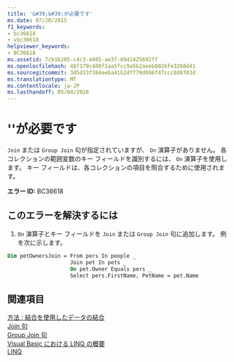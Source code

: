 ```yaml
---
title: '&#39;&#39;が必要です'
ms.date: 07/20/2015
f1_keywords:
- bc36618
- vbc36618
helpviewer_keywords:
- BC36618
ms.assetid: 7cb1b205-c4c3-4485-ae3f-8942425692ff
ms.openlocfilehash: 48f179c488f1aa5fcc9a5b2aeeb802bfe3268d41
ms.sourcegitcommit: 3d5d33f384eeba41b2dff79d096f47ccc8d8f03d
ms.translationtype: MT
ms.contentlocale: ja-JP
ms.lasthandoff: 05/04/2018
---
```

# <a name="39on39-expected"></a>&#39;&#39;が必要です
`Join` または `Group Join` 句が指定されていますが、 `On` 演算子がありません。 各コレクションの範囲変数のキー フィールドを識別するには、 `On` 演算子を使用します。 キー フィールドは、各コレクションの項目を照合するために使用されます。  
  
 **エラー ID:** BC36618  
  
## <a name="to-correct-this-error"></a>このエラーを解決するには  
  
1.  `On` 演算子とキー フィールドを `Join` または `Group Join` 句に追加します。 例を次に示します。  
  
```vb  
Dim petOwnersJoin = From pers In people _  
                    Join pet In pets _  
                    On pet.Owner Equals pers _  
                    Select pers.FirstName, PetName = pet.Name  
```  
  
## <a name="see-also"></a>関連項目  
 [方法 : 結合を使用したデータの結合](../../visual-basic/programming-guide/language-features/linq/how-to-combine-data-with-linq-by-using-joins.md)  
 [Join 句](../../visual-basic/language-reference/queries/join-clause.md)  
 [Group Join 句](../../visual-basic/language-reference/queries/group-join-clause.md)  
 [Visual Basic における LINQ の概要](../../visual-basic/programming-guide/language-features/linq/introduction-to-linq.md)  
 [LINQ](../../visual-basic/programming-guide/language-features/linq/index.md)

